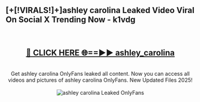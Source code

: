 <h2>[+[!VIRALS!]+]ashley carolina Leaked Video Viral On Social X Trending Now - k1vdg</h2>
<br>
<div align="center">
<h2><a href="https://libra.edu.pl?ashley_carolina" rel="nofollow">🔴 CLICK HERE 🌐==►► ashley_carolina</a></h2>
<br>
Get ashley carolina OnlyFans leaked all content. Now you can access all videos and pictures of ashley carolina OnlyFans. New Updated Files 2025!
<br>
<br>
<a href="https://libra.edu.pl?ashley_carolina" rel="nofollow" data-target="animated-image.originalLink"><img src="https://i.ibb.co.com/WyWwxjT/player-gif2.gif" alt="ashley carolina Leaked OnlyFans" style="max-width: 100%; display: inline-block;" data-target="animated-image.originalImage"></a>
</div>
<br>